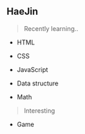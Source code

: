 ## HaeJin

> Recently learning..
- HTML 
- CSS
- JavaScript 

- Data structure
- Math

> Interesting
- Game


<!---
KHyan/KHyan is a ✨ special ✨ repository because its `README.md` (this file) appears on your GitHub profile.
You can click the Preview link to take a look at your changes.
--->
